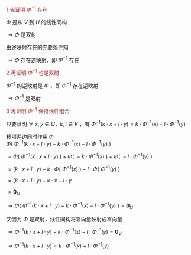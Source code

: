 <font color=brown>1 先证明 $\Phi^{-1}$ 存在</font>  
  
 $\Phi$ 是从 $V$ 到 $U$ 的线性同构  
  
 $\Rightarrow\Phi$ 是双射  
  
由逆映射存在的充要条件知  
  
 $\Rightarrow\Phi$ 存在逆映射，即 $\Phi^{-1}$ 存在  
  
<font color=brown>2 再证明 $\Phi^{-1}$ 也是双射</font>  
  
 $\Phi^{-1}$ 的逆映射是 $\Phi$ ，即 $\Phi^{-1}$ 存在逆映射  
  
 $\Rightarrow\Phi^{-1}$ 是双射  
  
<font color=brown>3 再证明 $\Phi^{-1}$ 保持线性组合</font>  
  
只要证明 $\forall\ x,y\in U，k,l\in K$ ，有 $\Phi^{-1}(  
k\cdot x+l\cdot y)  
=k\cdot\Phi^{-1}(x)+l\cdot\Phi^{-1}(y)$   
  
移项两边同时作用 $\Phi$   
 $\Phi(\ \Phi^{-1}(  
k\cdot x+l\cdot y)-k\cdot\Phi^{-1}(x)  
-l\cdot\Phi^{-1}(y) \ )$   
  
 $=\Phi(\ \Phi^{-1}(k\cdot x+l\cdot y)\ )  
+\Phi(\ -k\cdot\Phi^{-1}(x) \ )  
+\Phi(\ -l\cdot\Phi^{-1}(y) \ )$   
  
 $=(k\cdot x+l\cdot y)-k\cdot\Phi(\ \Phi^{-1}(x) \ )-l\cdot\Phi(\ \Phi^{-1}(y) \ )$   
  
 $=(k\cdot x+l\cdot y)-k\cdot x-l\cdot y$   
  
 $=\mathbf0_U$   
  
 $\Rightarrow\Phi(\ \Phi^{-1}(  
k\cdot x+l\cdot y)-k\cdot\Phi^{-1}(x)  
-l\cdot\Phi^{-1}(y) \ )=\mathbf0_U$   
  
又因为 $\Phi$ 是双射，线性同构将零向量映射成零向量  
  
 $\Rightarrow\Phi^{-1}(  
k\cdot x+l\cdot y)-k\cdot\Phi^{-1}(x)  
-l\cdot\Phi^{-1}(y)=\mathbf0_V$   
  
 $\Rightarrow\Phi^{-1}(k\cdot x+l\cdot y)  
=k\cdot\Phi^{-1}(x)+l\cdot\Phi^{-1}(y)$   
